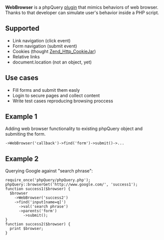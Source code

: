 **WebBrowser** is a phpQuery [plugin](PluginsServerSide.md) that mimics behaviors of web browser. Thanks to that developer can simulate user's behavior inside a PHP script.

## Supported
  * Link navigation (click event)
  * Form navigation (submit event)
  * Cookies (thought [Zend\_Http\_CookieJar](http://framework.zend.com/manual/en/zend.http.cookies.html))
  * Relative links
  * document.location (not an object, yet)

## Use cases
  * Fill forms and submit them easly
  * Login to secure pages and collect content
  * Write test cases reproducing browsing proccess

## Example 1
Adding web browser functionality to existing phpQuery object and submiting the form.
```
->WebBrowser('callback')->find('form')->submit()->...
```

## Example 2
Querying Google against "search phrase":
```
require_once('phpQuery/phpQuery.php');
phpQuery::browserGet('http://www.google.com/', 'success1');
function success1($browser) {
  $browser
    ->WebBrowser('success2')
    ->find('input[name=q]')
      ->val('search phrase')
      ->parents('form')
        ->submit();
}
function success2($browser) {
  print $browser;
}
```